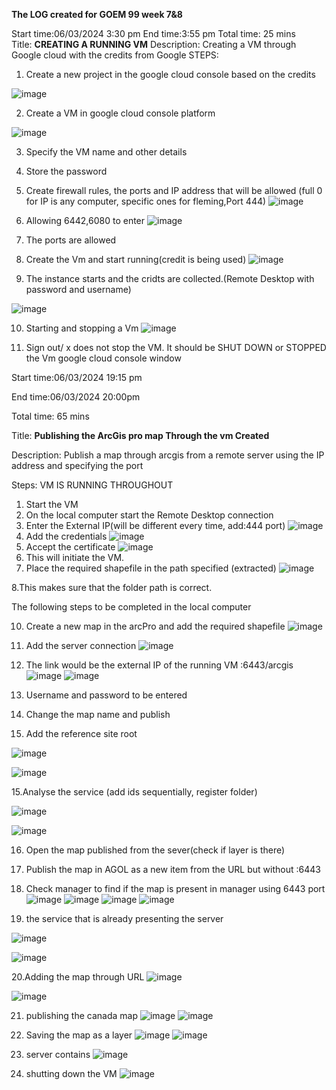 **The LOG created for GOEM 99 week  7&8**

Start time:06/03/2024 3:30 pm
End time:3:55 pm 
Total time: 25 mins  
Title: **CREATING A RUNNING VM**
Description: 
Creating a VM through Google cloud with the credits from Google
STEPS:
1.	Create a new project in the google cloud console based on the credits

![image](https://github.com/pphilip-resume/Geom99log/assets/146376119/fab4346e-8c90-4b99-9754-99ca1aae1ba8)

2.	Create a VM in google cloud console platform
   
![image](https://github.com/pphilip-resume/Geom99log/assets/146376119/139bebf3-60dd-4caf-bad4-e25356f07aa8)

3.	Specify the VM name and other details 
4.	Store the password
5.	Create firewall rules, the ports and IP address that will be allowed (full 0  for IP is any computer, specific ones for fleming,Port 444)
![image](https://github.com/pphilip-resume/Geom99log/assets/146376119/062f9ef2-45ac-429f-b425-332c0c0fa026)

6.	Allowing 6442,6080 to enter
   ![image](https://github.com/pphilip-resume/Geom99log/assets/146376119/229cd7b4-c418-4d3b-aef5-bfd9988386c8)
7.	The ports are allowed 
8.	Create the Vm and start running(credit is being used)
![image](https://github.com/pphilip-resume/Geom99log/assets/146376119/3654fd9d-94e3-4a4e-89d9-f121a0b6068e)
9. The instance starts and the cridts are collected.(Remote Desktop with password and username)
    
![image](https://github.com/pphilip-resume/Geom99log/assets/146376119/442238c0-10bd-4a10-9ed1-205b6d5b197b)

10.	Starting and stopping a Vm
![image](https://github.com/pphilip-resume/Geom99log/assets/146376119/c10d8c36-0415-44e4-9103-73e24b18f986)

11.	Sign out/ x does not stop the VM. It should be SHUT DOWN or STOPPED the Vm google cloud console window


Start time:06/03/2024 19:15 pm

End time:06/03/2024 20:00pm

Total time: 65 mins

Title: **Publishing the ArcGis pro map Through the  vm Created**

Description: Publish a map through arcgis from a remote server using the IP address and specifying the port

Steps: VM IS RUNNING THROUGHOUT

1.	Start the VM 
2.	On the local computer start the Remote Desktop connection 
3.	Enter the External IP(will be different every time, add:444 port)
![image](https://github.com/pphilip-resume/Geom99log/assets/146376119/c0284883-2741-4aa2-a3e2-efd088042d18)
4. Add the credentials
![image](https://github.com/pphilip-resume/Geom99log/assets/146376119/d72247f5-7535-4dbb-b17a-655a13d79b45)
5. Accept the certificate
![image](https://github.com/pphilip-resume/Geom99log/assets/146376119/a5ae126d-6883-4fdf-ac2f-148540843196)
7.	This will initiate the VM.
8.	Place the required shapefile in the path specified (extracted)
![image](https://github.com/pphilip-resume/Geom99log/assets/146376119/52b56c1d-e5d3-49e9-88d6-b33b817e1e2f)

8.This makes sure that the folder path is correct.

The following steps to be completed in the local computer

10.	Create a new map in the arcPro and add the required shapefile
![image](https://github.com/pphilip-resume/Geom99log/assets/146376119/ad0c6abe-5705-4995-b5a9-ea05ae530097)

11.	Add the server connection
![image](https://github.com/pphilip-resume/Geom99log/assets/146376119/151c7b02-829c-4896-9215-4c4198590ed0)

12.	The link would be the external IP of the running VM :6443/arcgis
![image](https://github.com/pphilip-resume/Geom99log/assets/146376119/fe106938-a48a-43df-8485-3f8a9aa85c0c)
![image](https://github.com/pphilip-resume/Geom99log/assets/146376119/ced93379-307f-4af5-8109-7db265adb78c)

13. Username and password to be entered
14.	Change the map name and publish
15.	Add the reference site root 

![image](https://github.com/pphilip-resume/Geom99log/assets/146376119/5e5f4d84-3eba-4834-8452-b41e1dec145d)

![image](https://github.com/pphilip-resume/Geom99log/assets/146376119/27708899-7742-42bc-8808-823106b00ae3)

15.Analyse the service (add ids sequentially, register folder)

![image](https://github.com/pphilip-resume/Geom99log/assets/146376119/3588c9b6-9686-48c0-8f9c-9f958c42d5df)

![image](https://github.com/pphilip-resume/Geom99log/assets/146376119/8b0e796c-83d8-41bd-8444-bd4cb1029b61)

16.	Open the map published from the sever(check if layer is there)
17.	Publish the map in AGOL as a new item from the URL but without :6443
19.	Check manager to find if the map is present in manager using 6443 port
![image](https://github.com/pphilip-resume/Geom99log/assets/146376119/0c211ebe-33cd-41e3-a134-73d40dc4128f)
![image](https://github.com/pphilip-resume/Geom99log/assets/146376119/e71d2d35-6237-46e5-b945-bac80cf8b6b9)
![image](https://github.com/pphilip-resume/Geom99log/assets/146376119/96cc54db-722b-4b83-8f49-2ec7c95a9f97)
![image](https://github.com/pphilip-resume/Geom99log/assets/146376119/7bcaeefc-df8b-4eb4-8595-09fcc7c24327)

20. the service that is already presenting the server

![image](https://github.com/pphilip-resume/Geom99log/assets/146376119/a351a55a-2fca-4997-adc1-be0dd9dcc53b)

![image](https://github.com/pphilip-resume/Geom99log/assets/146376119/51fd37fb-e2b4-4f16-bb98-54b70af74cf8)

20.Adding the map through URL
![image](https://github.com/pphilip-resume/Geom99log/assets/146376119/4f58a632-b195-429c-a630-7770d0c22062)

![image](https://github.com/pphilip-resume/Geom99log/assets/146376119/1f466228-a721-4ce0-9f37-8ab07d94bcd8)

21. publishing the canada map
![image](https://github.com/pphilip-resume/Geom99log/assets/146376119/057c6a46-9a66-44c9-b533-a861495f6ef7)
![image](https://github.com/pphilip-resume/Geom99log/assets/146376119/2bb9efb7-a612-4192-b672-6f32c9b082ca)

21. Saving the map as a layer
![image](https://github.com/pphilip-resume/Geom99log/assets/146376119/9f231b7f-ff4b-458f-82df-16c46924fdfd)
![image](https://github.com/pphilip-resume/Geom99log/assets/146376119/79e4b81b-81da-429d-8a22-395a4e23d7fe)

22. server contains
![image](https://github.com/pphilip-resume/Geom99log/assets/146376119/2b77c149-7657-4ad3-9541-37efc1795e46)

23. shutting down the VM
![image](https://github.com/pphilip-resume/Geom99log/assets/146376119/b384139b-5fc7-43b8-a2b8-b28de9e0cb66)














   











